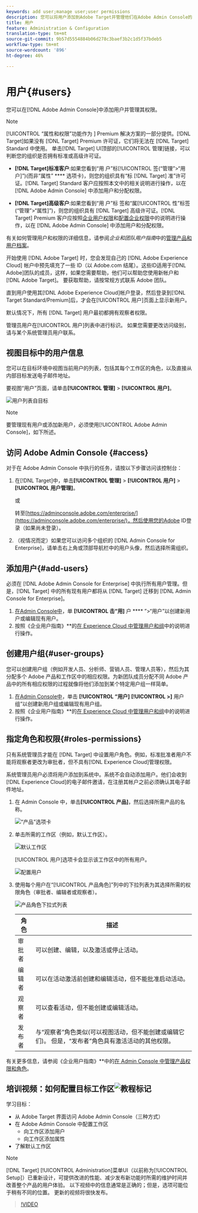 ```yaml
---
keywords: add user;manage user;user permissions
description: 您可以将用户添加到Adobe Target并管理他们在Adobe Admin Console的权限。
title: 用户
feature: Administration & Configuration
translation-type: tm+mt
source-git-commit: 9b57d5554884b06d278c3baef3b2c1d5f37bdeb5
workflow-type: tm+mt
source-wordcount: '896'
ht-degree: 46%

---
```



# 用户{#users}

您可以在[!DNL Adobe Admin Console]中添加用户并管理其权限。

>[!NOTE]
>
>[!UICONTROL “属性和权限”功能作为 ] Premium 解决方案的一部分提供。[!DNL Target]如果没有 [!DNL Target] Premium 许可证，它们将无法在 [!DNL Target] Standard 中使用。
>单击[!DNL Target] UI顶部的[!UICONTROL 管理]链接，可以判断您的组织是否拥有标准或高级许可证。
>
>* **[!DNL Target]标准客户**:如果您看到“用  户”标[!UICONTROL 签(“管理”>“用户]”)(而非“属性” **** 选项卡)，则您的组织具有“标 [!DNL Target] 准”许可证。[!DNL Target] Standard 客户应按照本文中的相关说明进行操作，以在 [!DNL Adobe Admin Console] 中添加用户和分配权限。
   >
   >
* **[!DNL Target]高级客户**:如果您看到“用  户”标  签和“属[!UICONTROL 性”标签(“管理”>“属性]”)，则您的组织具有 [!DNL Target] 高级许可证。[!DNL Target] Premium 客户应按照[企业用户权限](/help/administrating-target/c-user-management/property-channel/property-channel.md)和[配置企业权限](/help/administrating-target/c-user-management/property-channel/properties-overview.md)中的说明进行操作，以在 [!DNL Adobe Admin Console] 中添加用户和分配权限。
>
>
有关如何管理用户和权限的详细信息，请参阅&#x200B;*企业和团队用户指南*&#x200B;中的[管理产品和用户档案](https://helpx.adobe.com/enterprise/using/manage-products-and-profiles.html)。

开始使用 [!DNL Adobe Target] 时，您会发现自己的 [!DNL Adobe Experience Cloud] 帐户中预先填充了一些 ID（以 Adobe.com 结尾）。这些ID适用于[!DNL Adobe]团队的成员，这样，如果您需要帮助，他们可以帮助您使用新帐户和[!DNL Adobe Target]。 要获取帮助，请按常规方式联系 Adobe 团队。

直到用户使用其[!DNL Adobe Experience Cloud]帐户登录，然后登录到[!DNL Target Standard/Premium]后，才会在[!UICONTROL 用户]页面上显示新用户。

默认情况下，所有 [!DNL Target] 用户最初都拥有观察者权限。

管理员用户在[!UICONTROL 用户]列表中进行标识。 如果您需要更改访问级别，请与某个系统管理员用户联系。

## 视图目标中的用户信息

您可以在目标环境中视图当前用户的列表，包括其每个工作区的角色，以及直接从内部目标发送电子邮件地址。

要视图“用户”页面，请单击&#x200B;**[!UICONTROL 管理]** > **[!UICONTROL 用户]**。

![用户列表自目标](/help/administrating-target/c-user-management/c-user-management/assets/user-list-target.png)

>[!NOTE]
>
>要管理现有用户或添加新用户，必须使用[!UICONTROL Adobe Admin Console]，如下所述。

## 访问 Adobe Admin Console {#access}

对于在 Adobe Admin Console 中执行的任务，请按以下步骤访问该控制台：

1. 在[!DNL Target]中，单击&#x200B;**[!UICONTROL 管理]** > **[!UICONTROL 用户]** > **[!UICONTROL 用户管理]**。

   或

   转至[https://adminconsole.adobe.com/enterprise/](https://adminconsole.adobe.com/enterprise/)，然后使用您的Adobe ID登录（如果尚未登录）。

1. （视情况而定）如果您可以访问多个组织的 [!DNL Admin Console for Enterprise]，请单击右上角或顶部导航栏中的用户头像，然后选择所需组织。

## 添加用户{#add-users}

必须在 [!DNL Adobe Admin Console for Enterprise] 中执行所有用户管理。但是，[!DNL Target] 中的所有现有用户都将从 [!DNL Target] 迁移到 [!DNL Admin Console for Enterprise]。

1. [在Admin Console中](/help/administrating-target/c-user-management/c-user-management/user-management.md#section_79796E0227D048F59BAE0AB02E544EBE)，单 **[!UICONTROL 击“用]** 户 **** ”>“用户”以创建新用户或编辑现有用户。
1. 按照《企业用户指南》**&#x200B;的[在 Experience Cloud 中管理用户和组](https://helpx.adobe.com/enterprise/help/users.html)中的说明进行操作。

## 创建用户组{#user-groups}

您可以创建用户组（例如开发人员、分析师、营销人员、管理人员等），然后为其分配多个 Adobe 产品和工作区中的相应权限。为新团队成员分配不同 Adobe 产品中的所有相应权限的过程就像将他们添加到某个特定用户组一样简单。

1. [在Admin Console中](/help/administrating-target/c-user-management/c-user-management/user-management.md#section_79796E0227D048F59BAE0AB02E544EBE)，单击 **[!UICONTROL “用户]**  **[!UICONTROL >]** 用户组”以创建新用户组或编辑现有用户组。
1. 按照《企业用户指南》**&#x200B;的[在 Experience Cloud 中管理用户和组](https://helpx.adobe.com/enterprise/help/users.html)中的说明进行操作。

## 指定角色和权限{#roles-permissions}

只有系统管理员才能在 [!DNL Target] 中设置用户角色。例如，标准批准者用户不能将观察者更改为审批者，但不具有[!DNL Experience Cloud]管理权限。

系统管理员用户必须将用户添加到系统中。系统不会自动添加用户。他们会收到[!DNL Experience Cloud]的电子邮件邀请，在注册其帐户之前必须确认其电子邮件地址。

1. [](/help/administrating-target/c-user-management/c-user-management/user-management.md#section_79796E0227D048F59BAE0AB02E544EBE)在 Admin Console 中，单击&#x200B;**[!UICONTROL 产品]**，然后选择所需产品的名称。

   ![“产品”选项卡](/help/administrating-target/c-user-management/c-user-management/assets/workspace-publisher.png)

1. 单击所需的工作区（例如，默认工作区）。

   ![默认工作区](/help/administrating-target/c-user-management/c-user-management/assets/default-workspace-new.png)

   [!UICONTROL 用户]选项卡会显示该工作区中的所有用户。

   ![配置用户](/help/administrating-target/c-user-management/c-user-management/assets/configuration_users-new-publisher.png)

1. 使用每个用户在“[!UICONTROL 产品角色]”列中的下拉列表为其选择所需的权限角色（审批者、编辑者或观察者）。

   ![产品角色下拉式列表](/help/administrating-target/c-user-management/c-user-management/assets/product-role-new.png)

   | 角色 | 描述 |
   |--- |--- |
   | 审批者 | 可以创建、编辑，以及激活或停止活动。 |
   | 编辑者 | 可以在活动激活前创建和编辑活动，但不能批准启动活动。 |
   | 观察者 | 可以查看活动，但不能创建或编辑活动。 |
   | 发布者 | 与“观察者”角色类似(可以视图活动，但不能创建或编辑它们)。 但是，“发布者”角色具有激活活动的其他权限。 |

有关更多信息，请参阅《企业用户指南》**&#x200B;中的[在 Admin Console 中管理产品权限和角色](https://helpx.adobe.com/enterprise/help/manage-permissions-and-roles.html)。

## 培训视频：如何配置目标工作区![教程标记](/help/assets/tutorial.png)

学习目标：

* 从 Adobe Target 界面访问 Adobe Admin Console（三种方式）
* 在 Adobe Admin Console 中配置工作区
   * 向工作区添加用户
   * 向工作区添加属性
* 了解默认工作区

>[!NOTE]
>
>[!DNL Target] [!UICONTROL Administration]菜单UI（以前称为[!UICONTROL Setup]）已重新设计，可提供改进的性能、减少发布新功能时所需的维护时间并改善整个产品的用户体验。 以下视频中的信息通常是正确的；但是，选项可能位于稍有不同的位置。 更新的视频将很快发布。

>[!VIDEO](https://video.tv.adobe.com/v/19463/)
